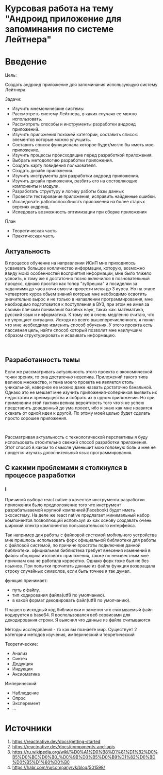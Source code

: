 # Курсовая работа на тему "Андроид приложение для запоминания по системе Лейтнера"

# Введение

Цель: 

Создать андроид приложение для
запоминания использующую систему Лейтнера.

Задачи:

- Изучить мнемонические системы
- Рассмотреть систему Лейтнера, в каких случаях ее можно использовать.
- Рассмотреть способы и инструменты разработки андроид приложений.
- Изучить приложения похожей категории, составить список.
элементов которые можно улучшить.
- Составить список функционала которое будет/могло бы иметь
мое приложение.
- Изучить процессы происходящие перед разработкой приложения.
- Выбрать методологию разработки приложения.
- Создать карту повидения пользователя.
- Создать дизайн приложения.
- Изучить инструменты для разработки андроид приложения.
- Изучить дизайн приложения, разбить его на состовляющие компоненты и модули.
- Разработать структуру и логику работы  базы данных
- Провести тестирование приложения, исправить найденные ошибки.
- Исследовать работоспособность приложения на более старых версиях андроид.
- Иследовать возможность оптимизации при сборке приложения


План
- Теоретическая часть
- Практическая часть

## Актуальность
В процессе обучение на направлении ИСиП мне приходилось усваивать
большое колличество информации, которую, возможно ввиду моих особенностей восприятия
информации, мне было тяжело усвоить, к тому же я достаточно позно включился в позновательный процесс,
однако простая как топор "зубрешка" и посиделки за заданиями
до часа ночи смогли провести меня до 3 курса. Но на этапе четвертого курса
обьем знаний которые мне необходимо освотить значительно вырос и не только в напавлении
программирования, мне необходимо подготовится к поступления в ВУЗ, при этом
не имея за своими плечами понимания базовых наук, таких как: математика, русский язык и информатика.
К тому же я очень медленно считаю, что не упрощяет ситуацию.
Исходя из всего вышеперечисленного, я понял что мне необходимо изменить
способ обучения. У этого проекта есть пассивная цель, найти способ
который позволит мне наилучшим образом структурировать и исваивать
информацию.

<br>

## Разработанность темы

Если же рассматривать актуальность этого проекта с экономической точки
зрения, то она достаточно невелика. Приложений такого типа великое множество,
и тема моего проекта не является столь уникальной, наверное ее можно даже
назвать достаточно банальной. Однако это не мешает мне изучить приложения-соперников
выявить их недостатки и преимущества и собрать их в одном приложении. Но
при применении этой тактики велика вероятность того что я не успею представить
доведенный до ума проект, ибо я знаю как мне нравится скакать от одной
идеи к другой. По этому моей целью будет сделать просто хорошее приложения.

<br>

Рассматривая актуальность с технологической перспективы
я буду использовать отосительно свежий способ разработки приложения.
Этот способ в каком то смысле уменьшит мою головную боль и мне не
придется изучать дополнительный язык программирования.

<!-- ## Обьект исследования -->

<!-- ## Предмет исследования -->

## С какими проблемами я столкнулся в процессе разработки

### I
Причиной выбора react native в качестве инструмента разработки приложения
было предположение того что инструмент разрабатываемой крупной компанией(Facebook)
будет иметь экосистему. На деле же react native предлагает минимальный набор компонентов
позволяющий используя их как основу создавать очень широкий спектр компонентов пользовательского интерфейса.

Так например для работы с файловой системой мобильного устройства мне пришлось использовать
форк официальной библиотеки для работы с файловой системой, по причине простоты подключеия данной библиотеки.
официальная библиотека требует внесения изменений в файлы сборщика итогового приложения, также по неизвестным
мне причинам она не работала корректно. Однако форк тоже был не без изьянов. При попытки прочитать данные из файла
функция возвращала строку случайных символов, если быть точнее я так думал.

функция принимает:
- путь к файлу.
- тип кодирования файла(utf8 по умолчанию).
- в какой формат декодировать файл(utf8 по умолчанию). 

Я зашел в исходный код библиотеки и заметил что считываемый файл кодируется в base64.
Я воспользовался веб сервисами для декодирования строки. Я выяснил что данные из файла
считываются

Методы исследования - то как вы познаете мир.
Существует 2 категории методов изучения, имперический и теоретический

Теоретические:
- Анализ
- Синтез
- Дедукция
- Индукция
- Аксиоматика

Имперический
- Наблюдение
- Опрос
- Эксперемент
- ...

# Источники
1. https://reactnative.dev/docs/getting-started
2. https://reactnative.dev/docs/components-and-apis
3. https://ru.wikipedia.org/wiki/%D0%A1%D0%B8%D1%81%D1%82%D0%B5%D0%BC%D0%B0_%D0%9B%D0%B5%D0%B9%D1%82%D0%BD%D0%B5%D1%80%D0%B0
4. https://habr.com/ru/company/vk/blog/501598/